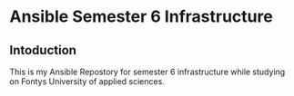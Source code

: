 # Ansible Semester 6 Infrastructure

## Intoduction

This is my Ansible Repostory for semester 6 infrastructure while studying on Fontys University of applied sciences. 



